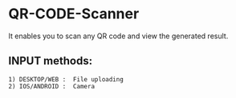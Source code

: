 # QR-CODE-Scanner
  It enables you to scan any QR code and view the generated result.

## INPUT methods:
    1) DESKTOP/WEB :  File uploading
    2) IOS/ANDROID :  Camera 
